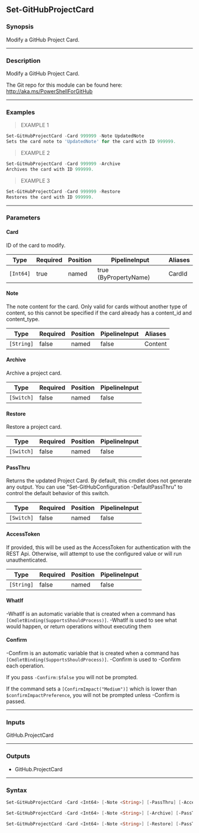 Set-GitHubProjectCard
---------------------

### Synopsis
Modify a GitHub Project Card.

---

### Description

Modify a GitHub Project Card.

The Git repo for this module can be found here: http://aka.ms/PowerShellForGitHub

---

### Examples
> EXAMPLE 1

```PowerShell
Set-GitHubProjectCard -Card 999999 -Note UpdatedNote
Sets the card note to 'UpdatedNote' for the card with ID 999999.
```
> EXAMPLE 2

```PowerShell
Set-GitHubProjectCard -Card 999999 -Archive
Archives the card with ID 999999.
```
> EXAMPLE 3

```PowerShell
Set-GitHubProjectCard -Card 999999 -Restore
Restores the card with ID 999999.
```

---

### Parameters
#### **Card**
ID of the card to modify.

|Type     |Required|Position|PipelineInput        |Aliases|
|---------|--------|--------|---------------------|-------|
|`[Int64]`|true    |named   |true (ByPropertyName)|CardId |

#### **Note**
The note content for the card.  Only valid for cards without another type of content,
so this cannot be specified if the card already has a content_id and content_type.

|Type      |Required|Position|PipelineInput|Aliases|
|----------|--------|--------|-------------|-------|
|`[String]`|false   |named   |false        |Content|

#### **Archive**
Archive a project card.

|Type      |Required|Position|PipelineInput|
|----------|--------|--------|-------------|
|`[Switch]`|false   |named   |false        |

#### **Restore**
Restore a project card.

|Type      |Required|Position|PipelineInput|
|----------|--------|--------|-------------|
|`[Switch]`|false   |named   |false        |

#### **PassThru**
Returns the updated Project Card.  By default, this cmdlet does not generate any output.
You can use "Set-GitHubConfiguration -DefaultPassThru" to control the default behavior
of this switch.

|Type      |Required|Position|PipelineInput|
|----------|--------|--------|-------------|
|`[Switch]`|false   |named   |false        |

#### **AccessToken**
If provided, this will be used as the AccessToken for authentication with the
REST Api.  Otherwise, will attempt to use the configured value or will run unauthenticated.

|Type      |Required|Position|PipelineInput|
|----------|--------|--------|-------------|
|`[String]`|false   |named   |false        |

#### **WhatIf**
-WhatIf is an automatic variable that is created when a command has ```[CmdletBinding(SupportsShouldProcess)]```.
-WhatIf is used to see what would happen, or return operations without executing them
#### **Confirm**
-Confirm is an automatic variable that is created when a command has ```[CmdletBinding(SupportsShouldProcess)]```.
-Confirm is used to -Confirm each operation.

If you pass ```-Confirm:$false``` you will not be prompted.

If the command sets a ```[ConfirmImpact("Medium")]``` which is lower than ```$confirmImpactPreference```, you will not be prompted unless -Confirm is passed.

---

### Inputs
GitHub.ProjectCard

---

### Outputs
* GitHub.ProjectCard

---

### Syntax
```PowerShell
Set-GitHubProjectCard -Card <Int64> [-Note <String>] [-PassThru] [-AccessToken <String>] [-WhatIf] [-Confirm] [<CommonParameters>]
```
```PowerShell
Set-GitHubProjectCard -Card <Int64> [-Note <String>] [-Archive] [-PassThru] [-AccessToken <String>] [-WhatIf] [-Confirm] [<CommonParameters>]
```
```PowerShell
Set-GitHubProjectCard -Card <Int64> [-Note <String>] [-Restore] [-PassThru] [-AccessToken <String>] [-WhatIf] [-Confirm] [<CommonParameters>]
```
